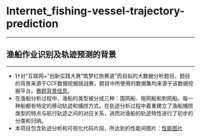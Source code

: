 # Internet_fishing-vessel-trajectory-prediction
---
## 渔船作业识别及轨迹预测的背景
---
*    针对“互联网+”创新实践大赛“筑梦红旅赛道”而自拟的大数据分析题目，题目的背景来源于CCF数据挖掘挑战赛，题目中所使用的数据集均来源于该数据挖掘平台。[赛题背景信息](https://www.datafountain.cn/competitions/546)。
*    在渔船分析过程中，渔船的类型被分成三种：围网船、拖网船和刺网船。每一种船都有特定的移动轨迹和捕捞方式。在轨迹分析过程中着重建立了渔船捕捞类型的特点与航行轨迹之间的对应关系，进而对渔船的轨迹特性进行了初步的分类和归纳。
*    本项目包含轨迹分析和可视化代码片段，所达到的性能间图片：[性能图片](https://github.com/bind-TIAN/Internet_fishing-vessel-trajectory-prediction/blob/main/%E5%9B%BE%E7%89%871.png)
